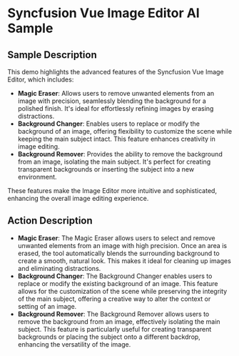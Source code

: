 # Syncfusion Vue Image Editor AI Sample

## Sample Description

This demo highlights the advanced features of the Syncfusion Vue Image Editor, which includes:

- **Magic Eraser**: Allows users to remove unwanted elements from an image with precision, seamlessly blending the background for a polished finish. It's ideal for effortlessly refining images by erasing distractions.
- **Background Changer**: Enables users to replace or modify the background of an image, offering flexibility to customize the scene while keeping the main subject intact. This feature enhances creativity in image editing.
- **Background Remover**: Provides the ability to remove the background from an image, isolating the main subject. It's perfect for creating transparent backgrounds or inserting the subject into a new environment.

These features make the Image Editor more intuitive and sophisticated, enhancing the overall image editing experience.

## Action Description

- **Magic Eraser**: The Magic Eraser allows users to select and remove unwanted elements from an image with high precision. Once an area is erased, the tool automatically blends the surrounding background to create a smooth, natural look. This makes it ideal for cleaning up images and eliminating distractions.
- **Background Changer**: The Background Changer enables users to replace or modify the existing background of an image. This feature allows for the customization of the scene while preserving the integrity of the main subject, offering a creative way to alter the context or setting of an image.
- **Background Remover**: The Background Remover allows users to remove the background from an image, effectively isolating the main subject. This feature is particularly useful for creating transparent backgrounds or placing the subject onto a different backdrop, enhancing the versatility of the image.
